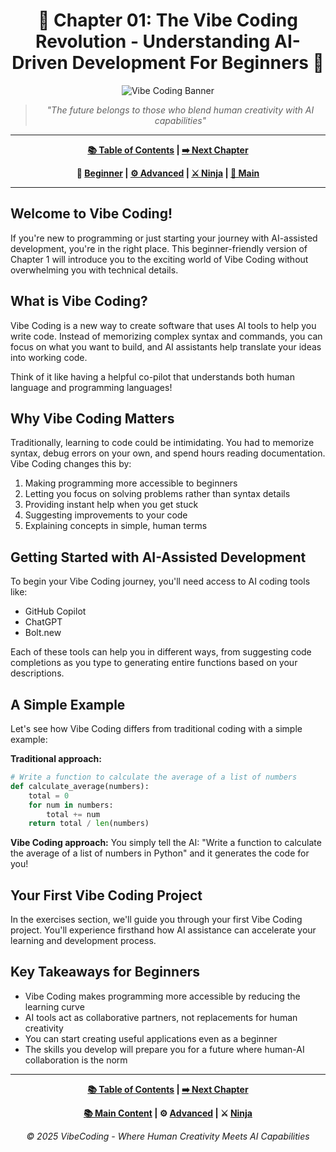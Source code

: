 <div align="center">

# 🔰 Chapter 01: The Vibe Coding Revolution - Understanding AI-Driven Development For Beginners 🔰

</div>

<div align="center">

![Vibe Coding Banner](../resources/chapter1_banner.png)

</div>

<div align="center">

> *"The future belongs to those who blend human creativity with AI capabilities"*

</div>

---

<div align="center">

**[📚 Table of Contents](../README.md) | [➡️ Next Chapter](../Chapter_02/Chapter_02_Beginner.md)**

</div>

<div align="center">

**🔰 [Beginner](./Chapter_01_Beginner.md) | [⚙️ Advanced](./Chapter_01_Advanced.md) | [⚔️ Ninja](./Chapter_01_Ninja.md) | [📝 Main](./Chapter_01_Main.md)**

</div>

---

## Welcome to Vibe Coding!

If you're new to programming or just starting your journey with AI-assisted development, you're in the right place. This beginner-friendly version of Chapter 1 will introduce you to the exciting world of Vibe Coding without overwhelming you with technical details.

## What is Vibe Coding?

Vibe Coding is a new way to create software that uses AI tools to help you write code. Instead of memorizing complex syntax and commands, you can focus on what you want to build, and AI assistants help translate your ideas into working code.

Think of it like having a helpful co-pilot that understands both human language and programming languages!

## Why Vibe Coding Matters

Traditionally, learning to code could be intimidating. You had to memorize syntax, debug errors on your own, and spend hours reading documentation. Vibe Coding changes this by:

1. Making programming more accessible to beginners
2. Letting you focus on solving problems rather than syntax details
3. Providing instant help when you get stuck
4. Suggesting improvements to your code
5. Explaining concepts in simple, human terms

## Getting Started with AI-Assisted Development

To begin your Vibe Coding journey, you'll need access to AI coding tools like:

* GitHub Copilot
* ChatGPT
* Bolt.new

Each of these tools can help you in different ways, from suggesting code completions as you type to generating entire functions based on your descriptions.

## A Simple Example

Let's see how Vibe Coding differs from traditional coding with a simple example:

**Traditional approach:**
```python
# Write a function to calculate the average of a list of numbers
def calculate_average(numbers):
    total = 0
    for num in numbers:
        total += num
    return total / len(numbers)
```

**Vibe Coding approach:**
You simply tell the AI: "Write a function to calculate the average of a list of numbers in Python" and it generates the code for you!

## Your First Vibe Coding Project

In the exercises section, we'll guide you through your first Vibe Coding project. You'll experience firsthand how AI assistance can accelerate your learning and development process.

## Key Takeaways for Beginners

* Vibe Coding makes programming more accessible by reducing the learning curve
* AI tools act as collaborative partners, not replacements for human creativity
* You can start creating useful applications even as a beginner
* The skills you develop will prepare you for a future where human-AI collaboration is the norm

---

<div align="center">

**[📚 Table of Contents](../../README.md) | [➡️ Next Chapter](../Chapter_02/Chapter_02_Beginner.md)**

</div>

<div align="center">

**[📚 Main Content](./Chapter_01_Main.md) | ⚙️ [Advanced](./Chapter_01_Advanced.md) | ⚔️ [Ninja](./Chapter_01_Ninja.md)**

</div>

<div align="center">

*© 2025 VibeCoding - Where Human Creativity Meets AI Capabilities*

</div>
